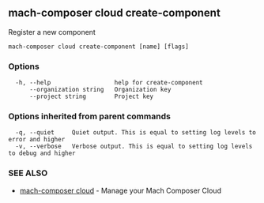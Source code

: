 ## mach-composer cloud create-component

Register a new component

```
mach-composer cloud create-component [name] [flags]
```

### Options

```
  -h, --help                  help for create-component
      --organization string   Organization key
      --project string        Project key
```

### Options inherited from parent commands

```
  -q, --quiet     Quiet output. This is equal to setting log levels to error and higher
  -v, --verbose   Verbose output. This is equal to setting log levels to debug and higher
```

### SEE ALSO

* [mach-composer cloud](mach-composer_cloud.md)	 - Manage your Mach Composer Cloud

